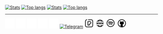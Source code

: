 [![Stats](https://github-readme-stats.vercel.app/api?username=david-lev&show_icons=true&count_private=true&theme=dark&custom_title=My%20GitHub%20Stats)](https://github.com/david-lev#gh-dark-mode-only)
[![Top langs](https://github-readme-stats.vercel.app/api/top-langs/?username=david-lev&layout=compact&hide=CSS&theme=dark&show_icons=true&count_private=true&card_width=445)](https://github.com/david-lev#gh-dark-mode-only)
[![Stats](https://github-readme-stats.vercel.app/api?username=david-lev&show_icons=true&count_private=true&theme=light&custom_title=My%20GitHub%20Stats)](https://github.com/david-lev#gh-light-mode-only)
[![Top langs](https://github-readme-stats.vercel.app/api/top-langs/?username=david-lev&layout=compact&hide=CSS&theme=light&show_icons=true&count_private=true&card_width=445)](https://github.com/david-lev#gh-light-mode-only)

<!-- ### &nbsp; My social:
 -->
---
[![Telegram](icons/light/telegram.png)](https://t.me/davidlev#gh-dark-mode-only)
[![Pexels](icons/light/pexels.png)](https://www.pexels.com/@davidlev#gh-dark-mode-only)
[![My website](icons/light/website.png)](https://davidlev.me/?ref=github#gh-dark-mode-only)
[![Spotify](icons/light/spotify.png)](https://open.spotify.com/user/4xgot8coriuhr6ad9f29pt0pv#gh-dark-mode-only)
[![GitHub](icons/light/github.png)](https://github.com/david-lev#gh-dark-mode-only)
[![Telegram](icons/light/dark/telegram.png)](https://t.me/davidlev#gh-light-mode-only)
[![Pexels](icons/dark/pexels.png)](https://www.pexels.com/@davidlev#gh-light-mode-only)
[![My website](icons/dark/website.png)](https://davidlev.me/?ref=github#gh-light-mode-only)
[![Spotify](icons/dark/spotify.png)](https://open.spotify.com/user/4xgot8coriuhr6ad9f29pt0pv#gh-light-mode-only)
[![GitHub](icons/dark/github.png)](https://github.com/david-lev#gh-light-mode-only)

